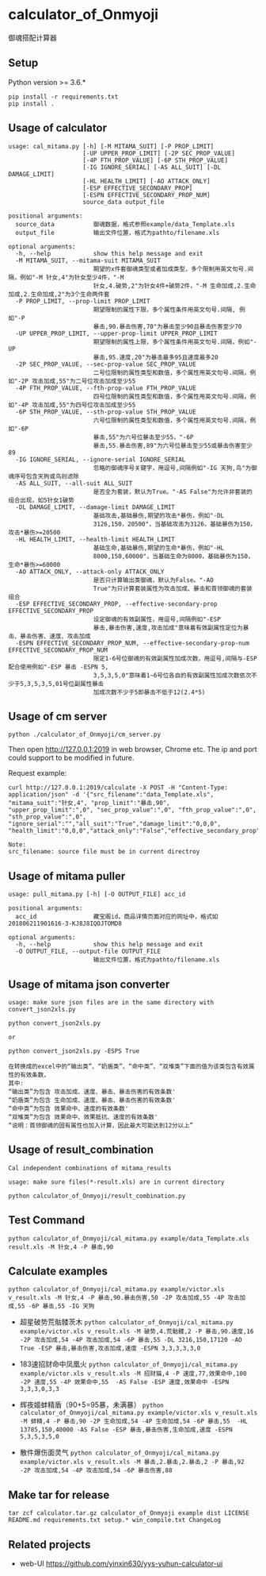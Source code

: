 # calculator\_of\_Onmyoji

御魂搭配计算器

## Setup

Python version >= 3.6.*

```
pip install -r requirements.txt
pip install .
```


## Usage of calculator

```
usage: cal_mitama.py [-h] [-M MITAMA_SUIT] [-P PROP_LIMIT]
                     [-UP UPPER_PROP_LIMIT] [-2P SEC_PROP_VALUE]
                     [-4P FTH_PROP_VALUE] [-6P STH_PROP_VALUE]
                     [-IG IGNORE_SERIAL] [-AS ALL_SUIT] [-DL DAMAGE_LIMIT]
                     [-HL HEALTH_LIMIT] [-AO ATTACK_ONLY]
                     [-ESP EFFECTIVE_SECONDARY_PROP]
                     [-ESPN EFFECTIVE_SECONDARY_PROP_NUM]
                     source_data output_file

positional arguments:
  source_data           御魂数据，格式参照example/data_Template.xls
  output_file           输出文件位置，格式为pathto/filename.xls

optional arguments:
  -h, --help            show this help message and exit
  -M MITAMA_SUIT, --mitama-suit MITAMA_SUIT
                        期望的x件套御魂类型或者加成类型，多个限制用英文句号.间隔，例如"-M 针女,4"为针女至少4件，"-M
                        针女,4.破势,2"为针女4件+破势2件，"-M 生命加成,2.生命加成,2.生命加成,2"为3个生命两件套
  -P PROP_LIMIT, --prop-limit PROP_LIMIT
                        期望限制的属性下限，多个属性条件用英文句号.间隔, 例如"-P
                        暴击,90.暴击伤害,70"为暴击至少90且暴击伤害至少70
  -UP UPPER_PROP_LIMIT, --upper-prop-limit UPPER_PROP_LIMIT
                        期望限制的属性上限，多个属性条件用英文句号.间隔，例如"-UP
                        暴击,95.速度,20"为暴击最多95且速度最多20
  -2P SEC_PROP_VALUE, --sec-prop-value SEC_PROP_VALUE
                        二号位限制的属性类型和数值，多个属性用英文句号.间隔，例如"-2P 攻击加成,55"为二号位攻击加成至少55
  -4P FTH_PROP_VALUE, --fth-prop-value FTH_PROP_VALUE
                        四号位限制的属性类型和数值，多个属性用英文句号.间隔，例如"-4P 攻击加成,55"为四号位攻击加成至少55
  -6P STH_PROP_VALUE, --sth-prop-value STH_PROP_VALUE
                        六号位限制的属性类型和数值，多个属性用英文句号.间隔，例如"-6P
                        暴击,55"为六号位暴击至少55，"-6P
                        暴击,55.暴击伤害,89"为六号位暴击至少55或暴击伤害至少89
  -IG IGNORE_SERIAL, --ignore-serial IGNORE_SERIAL
                        忽略的御魂序号关键字，用逗号,间隔例如"-IG 天狗,鸟"为御魂序号包含天狗或鸟则滤除
  -AS ALL_SUIT, --all-suit ALL_SUIT
                        是否全为套装，默认为True。"-AS False"为允许非套装的组合出现，如5针女1破势
  -DL DAMAGE_LIMIT, --damage-limit DAMAGE_LIMIT
                        基础攻击,基础暴伤,期望的攻击*暴伤，例如"-DL
                        3126,150，20500"，当基础攻击为3126，基础暴伤为150，攻击*暴伤>=20500
  -HL HEALTH_LIMIT, --health-limit HEALTH_LIMIT
                        基础生命,基础暴伤,期望的生命*暴伤，例如"-HL
                        8000,150,60000"，当基础生命为8000，基础暴伤为150，生命*暴伤>=60000
  -AO ATTACK_ONLY, --attack-only ATTACK_ONLY
                        是否只计算输出类御魂，默认为False。"-AO
                        True"为只计算套装属性为攻击加成、暴击和首领御魂的套装组合
  -ESP EFFECTIVE_SECONDARY_PROP, --effective-secondary-prop EFFECTIVE_SECONDARY_PROP
                        设定御魂的有效副属性，用逗号,间隔例如"-ESP
                        暴击,暴击伤害,速度,攻击加成"意味着有效副属性定位为暴击、暴击伤害、速度、攻击加成
  -ESPN EFFECTIVE_SECONDARY_PROP_NUM, --effective-secondary-prop-num EFFECTIVE_SECONDARY_PROP_NUM
                        限定1-6号位御魂的有效副属性加成次数，用逗号,间隔与-ESP配合使用例如"-ESP 暴击 -ESPN 5,
                        3,5,3,5,0"意味着1~6号位各自的有效副属性加成次数依次不少于5,3,5,3,5,01号位副属性暴击
                        加成次数不少于5即暴击不低于12(2.4*5)
```

## Usage of cm server

```
python ./calculator_of_Onmyoji/cm_server.py
```

Then open http://127.0.0.1:2019 in web browser, Chrome etc. The ip and port could support to be modified in future.

Request example:
```
curl http://127.0.0.1:2019/calculate -X POST -H "Content-Type: application/json" -d '{"src_filename":"data_Template.xls", "mitama_suit":"针女,4", "prop_limit":"暴击,90", "upper_prop_limit":",0", "sec_prop_value":",0", "fth_prop_value":",0", "sth_prop_value":",0", "ignore_serial":"","all_suit":"True","damage_limit":"0,0,0", "health_limit":"0,0,0","attack_only":"False","effective_secondary_prop":"","effective_secondary_prop_num":""}'

Note:
src_filename: source file must be in current directroy
```

## Usage of mitama puller

```
usage: pull_mitama.py [-h] [-O OUTPUT_FILE] acc_id

positional arguments:
  acc_id                藏宝阁id，商品详情页面对应的网址中，格式如201806211901616-3-KJ8J8IQOJTOMD8

optional arguments:
  -h, --help            show this help message and exit
  -O OUTPUT_FILE, --output-file OUTPUT_FILE
                        输出文件位置，格式为pathto/filename.xls
```

## Usage of mitama json converter

```
usage: make sure json files are in the same directory with convert_json2xls.py

python convert_json2xls.py

or

python convert_json2xls.py -ESPS True
```

```
在转换成的excel中的“输出类”、“奶盾类”、“命中类”、“双堆类”下面的值为该类包含有效属性的有效条数，
其中:
“输出类”为包含 攻击加成、速度、暴击、暴击伤害的有效条数'
“奶盾类”为包含 生命加成、速度、暴击、暴击伤害的有效条数'
“命中类”为包含 效果命中、速度的有效条数'
“双堆类”为包含 效果命中、效果抵抗、速度的有效条数'
“说明：首领御魂的固有属性也加入计算，因此最大可能达到12分以上”
```

## Usage of result\_combination

```
Cal independent combinations of mitama_results

usage: make sure files(*-result.xls) are in current directory

python calculator_of_Onmyoji/result_combination.py
```

## Test Command
```python calculator_of_Onmyoji/cal_mitama.py example/data_Template.xls result.xls -M 针女,4 -P 暴击,90```

## Calculate examples
```python calculator_of_Onmyoji/cal_mitama.py example/victor.xls v_result.xls -M 针女,4 -P 暴击,90.暴击伤害,50 -2P 攻击加成,55 -4P 攻击加成,55 -6P 暴击,55 -IG 天狗```

* 超星破势荒骷髅茨木
```python calculator_of_Onmyoji/cal_mitama.py example/victor.xls v_result.xls -M 破势,4.荒骷髅,2 -P 暴击,90.速度,16 -2P 攻击加成,54 -4P 攻击加成,54 -6P 暴击,55 -DL 3216,150,17120 -AO True -ESP 暴击,暴击伤害,攻击加成,速度 -ESPN 3,3,3,3,3,0```

* 183速招财命中凤凰火
```python calculator_of_Onmyoji/cal_mitama.py example/victor.xls v_result.xls -M 招财猫,4 -P 速度,77,效果命中,100 -2P 速度,55 -4P 效果命中,55  -AS False -ESP 速度,效果命中 -ESPN 3,3,3,0,3,3```

* 辉夜姬蚌精盾（90+5=95暴，未满暴）
```python calculator_of_Onmyoji/cal_mitama.py example/victor.xls v_result.xls -M 蚌精,4 -P 暴击,90 -2P 生命加成,54 -4P 生命加成,54 -6P 暴击,55  -HL 13785,150,40000 -AS False -ESP 暴击,暴击伤害,生命加成,速度 -ESPN 5,3,5,3,5,0```

* 散件爆伤面灵气
```python calculator_of_Onmyoji/cal_mitama.py example/victor.xls v_result.xls -M 暴击,2.暴击,2.暴击,2 -P 暴击,92 -2P 攻击加成,54 -4P 攻击加成,54 -6P 暴击伤害,88```

## Make tar for release
```tar zcf calculator.tar.gz calculator_of_Onmyoji example dist LICENSE README.md requirements.txt setup.* win_compile.txt ChangeLog```

## Related projects
* web-UI https://github.com/yinxin630/yys-yuhun-calculator-ui

